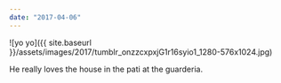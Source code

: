 ```yaml
---
date: "2017-04-06"
---
```


![yo yo]({{ site.baseurl }}/assets/images/2017/tumblr_onzzcxpxjG1r16syio1_1280-576x1024.jpg)

He really loves the house in the pati at the guarderia.
